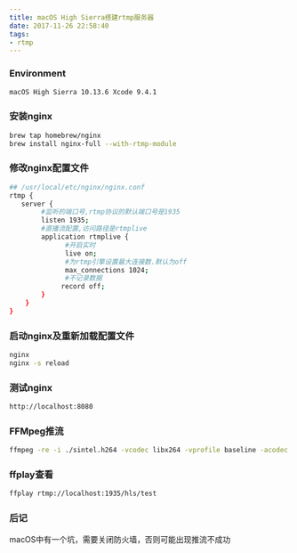 ```yaml
---
title: macOS High Sierra搭建rtmp服务器
date: 2017-11-26 22:58:40
tags:
- rtmp
---
```


### Environment
```sh
macOS High Sierra 10.13.6 Xcode 9.4.1
```

### 安装nginx
```sh
brew tap homebrew/nginx
brew install nginx-full --with-rtmp-module
```

### 修改nginx配置文件

```sh
## /usr/local/etc/nginx/nginx.conf
rtmp {
   server {
        #监听的端口号,rtmp协议的默认端口号是1935
        listen 1935;
        #直播流配置,访问路径是rtmplive
        application rtmplive {
              #开启实时
              live on;
              #为rtmp引擎设置最大连接数.默认为off
              max_connections 1024;
              #不记录数据
             record off;
        }
    }
}

```

### 启动nginx及重新加载配置文件
```sh
nginx
nginx -s reload
```

### 测试nginx
```sh
http://localhost:8080
```

### FFMpeg推流
```sh
ffmpeg -re -i ./sintel.h264 -vcodec libx264 -vprofile baseline -acodec aac -ar 44100 -strict -2 -ac 1 -f flv -s 640x360 -q 10 rtmp://localhost:1935/hls/test
```
### ffplay查看
```sh
ffplay rtmp://localhost:1935/hls/test
```

### 后记

macOS中有一个坑，需要关闭防火墙，否则可能出现推流不成功
